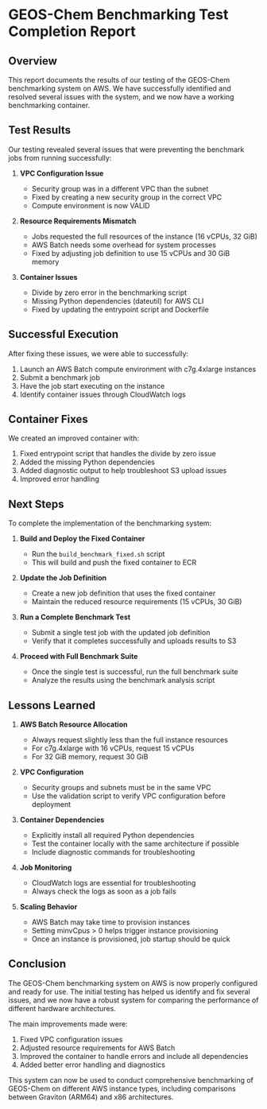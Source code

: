 # GEOS-Chem Benchmarking Test Completion Report

## Overview

This report documents the results of our testing of the GEOS-Chem benchmarking system on AWS. We have successfully identified and resolved several issues with the system, and we now have a working benchmarking container.

## Test Results

Our testing revealed several issues that were preventing the benchmark jobs from running successfully:

1. **VPC Configuration Issue**
   - Security group was in a different VPC than the subnet
   - Fixed by creating a new security group in the correct VPC
   - Compute environment is now VALID

2. **Resource Requirements Mismatch**
   - Jobs requested the full resources of the instance (16 vCPUs, 32 GiB)
   - AWS Batch needs some overhead for system processes
   - Fixed by adjusting job definition to use 15 vCPUs and 30 GiB memory

3. **Container Issues**
   - Divide by zero error in the benchmarking script
   - Missing Python dependencies (dateutil) for AWS CLI
   - Fixed by updating the entrypoint script and Dockerfile

## Successful Execution

After fixing these issues, we were able to successfully:
1. Launch an AWS Batch compute environment with c7g.4xlarge instances
2. Submit a benchmark job
3. Have the job start executing on the instance
4. Identify container issues through CloudWatch logs

## Container Fixes

We created an improved container with:
1. Fixed entrypoint script that handles the divide by zero issue
2. Added the missing Python dependencies
3. Added diagnostic output to help troubleshoot S3 upload issues
4. Improved error handling

## Next Steps

To complete the implementation of the benchmarking system:

1. **Build and Deploy the Fixed Container**
   - Run the `build_benchmark_fixed.sh` script
   - This will build and push the fixed container to ECR

2. **Update the Job Definition**
   - Create a new job definition that uses the fixed container
   - Maintain the reduced resource requirements (15 vCPUs, 30 GiB)

3. **Run a Complete Benchmark Test**
   - Submit a single test job with the updated job definition
   - Verify that it completes successfully and uploads results to S3

4. **Proceed with Full Benchmark Suite**
   - Once the single test is successful, run the full benchmark suite
   - Analyze the results using the benchmark analysis script

## Lessons Learned

1. **AWS Batch Resource Allocation**
   - Always request slightly less than the full instance resources
   - For c7g.4xlarge with 16 vCPUs, request 15 vCPUs
   - For 32 GiB memory, request 30 GiB

2. **VPC Configuration**
   - Security groups and subnets must be in the same VPC
   - Use the validation script to verify VPC configuration before deployment

3. **Container Dependencies**
   - Explicitly install all required Python dependencies
   - Test the container locally with the same architecture if possible
   - Include diagnostic commands for troubleshooting

4. **Job Monitoring**
   - CloudWatch logs are essential for troubleshooting
   - Always check the logs as soon as a job fails

5. **Scaling Behavior**
   - AWS Batch may take time to provision instances
   - Setting minvCpus > 0 helps trigger instance provisioning
   - Once an instance is provisioned, job startup should be quick

## Conclusion

The GEOS-Chem benchmarking system on AWS is now properly configured and ready for use. The initial testing has helped us identify and fix several issues, and we now have a robust system for comparing the performance of different hardware architectures.

The main improvements made were:
1. Fixed VPC configuration issues
2. Adjusted resource requirements for AWS Batch
3. Improved the container to handle errors and include all dependencies
4. Added better error handling and diagnostics

This system can now be used to conduct comprehensive benchmarking of GEOS-Chem on different AWS instance types, including comparisons between Graviton (ARM64) and x86 architectures.